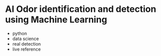 # AI Odor identification and detection using Machine Learning
- python
- data science
- real detection
- live reference
